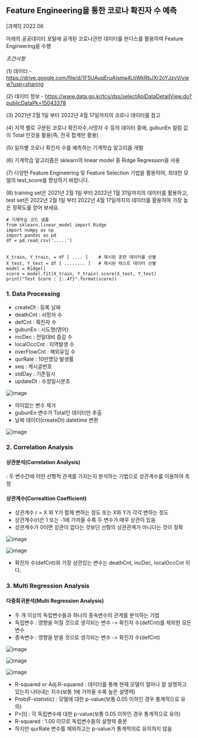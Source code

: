 ## Feature Engineering을 통한 코로나 확진자 수 예측

[과제1] 2022.06

아래의 공공데이터 포털에 공개된 코로나관련 데이터를 판다스를 활용하여 Feature Engineering을 수행

*조건사항*

(1) 데이터 - https://drive.google.com/file/d/1F5UAuqEruAlsma4LtjWkRbJXr2cYJzvV/view?usp=sharing

(2) 데이터 정보 - https://www.data.go.kr/tcs/dss/selectApiDataDetailView.do?publicDataPk=15043378

(3) 2021년 2월 1일 부터 2022년 4월 17일까지의 코로나 데이터를 참고

(4) 지역 별로 구분된 코로나 확진자수,사망자 수 등의 데이터 중에, gubunEn 컬럼 값이 Total 인것을 활용(즉, 전국 합계만 활용)

(5) 일자별 코로나 확진자 수를 예측하는 기계학습 알고리즘 개발

(6) 기계학습 알고리즘은 sklearn의 linear model 중 Ridge Regression을 사용

(7) 다양한 Feature Engineering 및 Feature Selection 기법을 활용하여, 최대한 모델의 test_score를 향상하기 바랍니다.

(8) training set은 2021년 2월 1일 부터 2022년 1월 31일까지의 데이터를 활용하고, test set은 2022년 2월 1일 부터 2022년 4월 17일까지의 데이터를 활용하여 가장 높은 정확도를 얻어 보세요.


```
# 기계학습 코드 샘플
from sklearn.linear_model import Ridge
import numpy as np
import pandas as pd
df = pd.read_csv('.....')


X_train, Y_train, = df [ .... ]    # 제시된 훈련 데이터를 선별
X_test, Y_test = df [ ........ ]   # 제시된 테스트 데이터 선별
model = Ridge()
score = model.fit(X_train, Y_train).score(X_test, Y_test)
print("Test Score : {:.4f}".format(score))
```


### 1. Data Processing

* createDt : 등록 날짜
* deathCnt : 사망자 수
* defCnt : 확진자 수
* gubunEn : 시도명(영어)
* incDec : 전일대비 증감 수
* localOccCnt : 지역발생 수
* overFlowCnt : 해외유입 수
* qurRate : 10만명당 발생률
* seq : 게시글번호
* stdDay : 기준일시
* updateDt : 수정일시분초

![image](https://user-images.githubusercontent.com/87981867/176192146-e63188c6-9200-46bd-955e-95cf12ca3eb7.png)

- 의미없는 변수 제거
- gubunEn 변수가 Total인 데이터만 추출
- 날짜 데이터(createDt) datetime 변환

![image](https://user-images.githubusercontent.com/87981867/176192773-bcd10715-a717-4349-a1c0-ba1c673da778.png)

### 2. Correlation Analysis

#### 상관분석(Correlation Analysis)
: 두 변수간에 어떤 선형적 관계를 가지는지 분석하는 기법으로 상관계수를 이용하여 측정

#### 상관계수(Correaltion Coefficient)

- 상관계수 r = X 와 Y가 함께 변하는 정도 또는 X와 Y가 각각 변하는 정도
- 상관계수(r)은 1 또는 -1에 가까울 수록 두 변수가 매우 상관이 있음
- 상관계수가 0이면 상관이 없다는 것보단 선형의 상관관계가 아니다는 것이 정확

![image](https://user-images.githubusercontent.com/87981867/176677825-c37ec6dd-1ad4-40bb-a6e9-c837d9704786.png)

![image](https://user-images.githubusercontent.com/87981867/176678343-3c47e421-412e-4fd8-8a8d-440248aafcf2.png)

- 확진자 수(defCnt)와 가장 상관있는 변수는 deathCnt, incDec, localOccCnt 이다. 


### 3. Multi Regression Analysis

#### 다중회귀분석(Multi Regression Analysis)

- 두 개 이상의 독립변수들과 하나의 종속변수의 관계를 분석하는 기법
- 독립변수 : 영향을 미칠 것으로 생각되는 변수 -> 확진자 수(defCnt)를 제외한 모든 변수
- 종속변수 : 영향을 받을 것으로 생각되는 변수 -> 확진자 수(defCnt)

![image](https://user-images.githubusercontent.com/87981867/176906449-a2da15b1-e0f1-4ae2-8871-520084e7cc14.png)

![image](https://user-images.githubusercontent.com/87981867/176905942-79acad11-e212-4afa-801e-d2122981ad32.png)

![image](https://user-images.githubusercontent.com/87981867/176905996-2a4e8b58-f3a7-45c7-a25b-62da4b703a31.png)

- R-squared or Adj.R-squared : 데이터를 통해 현재 모델이 얼마나 잘 설명하고 있는지 나타내는 지수(보통 1에 가까울 수록 높은 설명력)
- Prob(F-statistic) : 모델에 대한 p-value(보통 0.05 이하인 경우 통계적으로 유의)
- P>[t] : 각 독립변수에 대한 p-value(보통 0.05 이하인 경우 통계적으로 유의)
- R-squared : 1.00 이므로 독립변수들의 설명력 충분
- 하지만 qurRate 변수를 제외하고는 p-value가 통계적의로 유의하지 않음
